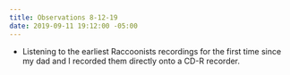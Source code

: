 ```yaml
---
title: Observations 8-12-19
date: 2019-09-11 19:12:00 -05:00
---
```


- Listening to the earliest Raccoonists recordings for the first time since my dad and I recorded them directly onto a CD-R recorder.